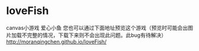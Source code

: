 # loveFish
canvas小游戏  爱心小鱼
您也可以通过下面地址预览这个游戏（预览时可能会出图片加载不完整的情况，下载下来则不会出现此问题。此bug有待解决）
http://moranqingchen.github.io/loveFish/
